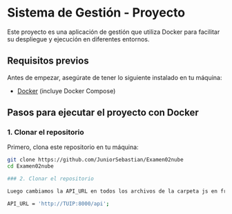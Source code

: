 # Sistema de Gestión - Proyecto

Este proyecto es una aplicación de gestión que utiliza Docker para facilitar su despliegue y ejecución en diferentes entornos.

## Requisitos previos

Antes de empezar, asegúrate de tener lo siguiente instalado en tu máquina:

- [Docker](https://www.docker.com/get-started) (incluye Docker Compose)

## Pasos para ejecutar el proyecto con Docker

### 1. Clonar el repositorio

Primero, clona este repositorio en tu máquina:

```bash
git clone https://github.com/JuniorSebastian/Examen02nube
cd Examen02nube

### 2. Clonar el repositorio

Luego cambiamos la API_URL en todos los archivos de la carpeta js en frontend

API_URL = 'http://TUIP:8000/api';


